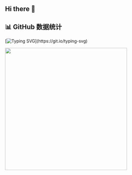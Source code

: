 ## Hi there 👋



## 📊 GitHub 数据统计

<!-- knock code pictures 动态字体 -->
[![Typing SVG](https://readme-typing-svg.demolab.com?font=Fira+Code&weight=600&size=24&pause=1000&color=3FCBF7&background=FFFFFF00&center=%E7%9C%9F&vCenter=%E7%9C%9F&repeat=%E7%9C%9F&random=%E5%81%87&width=435&lines=Welcome+to+my+Github+profile+page!)](https://git.io/typing-svg)

<!-- knock code pictures 数据概览 -->
<!-- https://github.com/anuraghazra/github-readme-stats -->
<img align="center" width="400" src="https://github-readme-stats.vercel.app/api?username={SongzeLi1}&theme=transparent&include_all_commits=true&show_icons=true&hide_border=true" />
